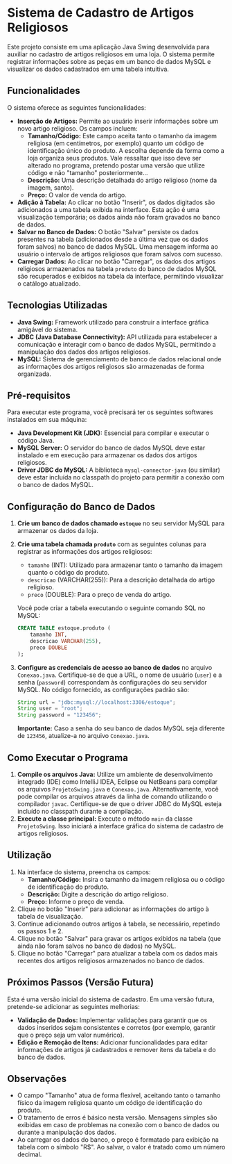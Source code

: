 # Sistema de Cadastro de Artigos Religiosos

Este projeto consiste em uma aplicação Java Swing desenvolvida para auxiliar no cadastro de artigos religiosos em uma loja. O sistema permite registrar informações sobre as peças em um banco de dados MySQL e visualizar os dados cadastrados em uma tabela intuitiva.

## Funcionalidades

O sistema oferece as seguintes funcionalidades:

* **Inserção de Artigos:** Permite ao usuário inserir informações sobre um novo artigo religioso. Os campos incluem:
    * **Tamanho/Código:** Este campo aceita tanto o tamanho da imagem religiosa (em centímetros, por exemplo) quanto um código de identificação único do produto. A escolha depende da forma como a loja organiza seus produtos. Vale ressaltar que isso deve ser alterado no programa, pretendo postar uma versão que utilize código e não "tamanho" posteriormente...
    * **Descrição:** Uma descrição detalhada do artigo religioso (nome da imagem, santo).
    * **Preço:** O valor de venda do artigo.
* **Adição à Tabela:** Ao clicar no botão "Inserir", os dados digitados são adicionados a uma tabela exibida na interface. Esta ação é uma visualização temporária; os dados ainda não foram gravados no banco de dados.
* **Salvar no Banco de Dados:** O botão "Salvar" persiste os dados presentes na tabela (adicionados desde a última vez que os dados foram salvos) no banco de dados MySQL. Uma mensagem informa ao usuário o intervalo de artigos religiosos que foram salvos com sucesso.
* **Carregar Dados:** Ao clicar no botão "Carregar", os dados dos artigos religiosos armazenados na tabela `produto` do banco de dados MySQL são recuperados e exibidos na tabela da interface, permitindo visualizar o catálogo atualizado.

## Tecnologias Utilizadas

* **Java Swing:** Framework utilizado para construir a interface gráfica amigável do sistema.
* **JDBC (Java Database Connectivity):** API utilizada para estabelecer a comunicação e interagir com o banco de dados MySQL, permitindo a manipulação dos dados dos artigos religiosos.
* **MySQL:** Sistema de gerenciamento de banco de dados relacional onde as informações dos artigos religiosos são armazenadas de forma organizada.

## Pré-requisitos

Para executar este programa, você precisará ter os seguintes softwares instalados em sua máquina:

* **Java Development Kit (JDK):** Essencial para compilar e executar o código Java.
* **MySQL Server:** O servidor do banco de dados MySQL deve estar instalado e em execução para armazenar os dados dos artigos religiosos.
* **Driver JDBC do MySQL:** A biblioteca `mysql-connector-java` (ou similar) deve estar incluída no classpath do projeto para permitir a conexão com o banco de dados MySQL.

## Configuração do Banco de Dados

1.  **Crie um banco de dados chamado `estoque`** no seu servidor MySQL para armazenar os dados da loja.
2.  **Crie uma tabela chamada `produto`** com as seguintes colunas para registrar as informações dos artigos religiosos:
    * `tamanho` (INT): Utilizado para armazenar tanto o tamanho da imagem quanto o código do produto.
    * `descricao` (VARCHAR(255)): Para a descrição detalhada do artigo religioso.
    * `preco` (DOUBLE): Para o preço de venda do artigo.

    Você pode criar a tabela executando o seguinte comando SQL no MySQL:

    ```sql
    CREATE TABLE estoque.produto (
        tamanho INT,
        descricao VARCHAR(255),
        preco DOUBLE
    );
    ```

3.  **Configure as credenciais de acesso ao banco de dados** no arquivo `Conexao.java`. Certifique-se de que a URL, o nome de usuário (`user`) e a senha (`password`) correspondam às configurações do seu servidor MySQL. No código fornecido, as configurações padrão são:

    ```java
    String url = "jdbc:mysql://localhost:3306/estoque";
    String user = "root";
    String password = "123456";
    ```

    **Importante:** Caso a senha do seu banco de dados MySQL seja diferente de `123456`, atualize-a no arquivo `Conexao.java`.

## Como Executar o Programa

1.  **Compile os arquivos Java:** Utilize um ambiente de desenvolvimento integrado (IDE) como IntelliJ IDEA, Eclipse ou NetBeans para compilar os arquivos `ProjetoSwing.java` e `Conexao.java`. Alternativamente, você pode compilar os arquivos através da linha de comando utilizando o compilador `javac`. Certifique-se de que o driver JDBC do MySQL esteja incluído no classpath durante a compilação.
2.  **Execute a classe principal:** Execute o método `main` da classe `ProjetoSwing`. Isso iniciará a interface gráfica do sistema de cadastro de artigos religiosos.

## Utilização

1.  Na interface do sistema, preencha os campos:
    * **Tamanho/Código:** Insira o tamanho da imagem religiosa ou o código de identificação do produto.
    * **Descrição:** Digite a descrição do artigo religioso.
    * **Preço:** Informe o preço de venda.
2.  Clique no botão "Inserir" para adicionar as informações do artigo à tabela de visualização.
3.  Continue adicionando outros artigos à tabela, se necessário, repetindo os passos 1 e 2.
4.  Clique no botão "Salvar" para gravar os artigos exibidos na tabela (que ainda não foram salvos no banco de dados) no MySQL.
5.  Clique no botão "Carregar" para atualizar a tabela com os dados mais recentes dos artigos religiosos armazenados no banco de dados.

## Próximos Passos (Versão Futura)

Esta é uma versão inicial do sistema de cadastro. Em uma versão futura, pretende-se adicionar as seguintes melhorias:

* **Validação de Dados:** Implementar validações para garantir que os dados inseridos sejam consistentes e corretos (por exemplo, garantir que o preço seja um valor numérico).
* **Edição e Remoção de Itens:** Adicionar funcionalidades para editar informações de artigos já cadastrados e remover itens da tabela e do banco de dados.

## Observações

* O campo "Tamanho" atua de forma flexível, aceitando tanto o tamanho físico da imagem religiosa quanto um código de identificação do produto.
* O tratamento de erros é básico nesta versão. Mensagens simples são exibidas em caso de problemas na conexão com o banco de dados ou durante a manipulação dos dados.
* Ao carregar os dados do banco, o preço é formatado para exibição na tabela com o símbolo "R$". Ao salvar, o valor é tratado como um número decimal.
